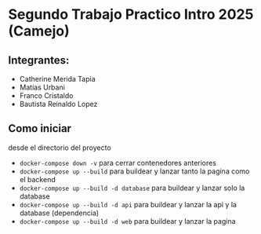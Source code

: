 # Segundo Trabajo Practico Intro 2025 (Camejo)

## Integrantes:

- Catherine Merida Tapia 
- Matías Urbani
- Franco Cristaldo
- Bautista Reinaldo Lopez

## Como iniciar
desde el directorio del proyecto

* `docker-compose down -v` para cerrar contenedores anteriores
* `docker-compose up --build` para buildear y lanzar tanto la pagina como el backend
* `docker-compose up --build -d database` para buildear y lanzar solo la database
* `docker-compose up --build -d api` para buildear y lanzar la api y la database (dependencia)
* `docker-compose up --build -d web` para buildear y lanzar la pagina
